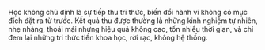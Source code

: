 Học không chủ định là sự tiếp thu tri thức, biến đổi hành vi không có mục đích đặt ra từ trước. Kết quả thu được thường là những kinh nghiệm tự nhiên, nhẹ nhàng, thoải mái nhưng hiệu quả không cao, tốn nhiều thời gian, và chỉ đem lại những tri thức tiền khoa học, rời rạc, không hệ thống.